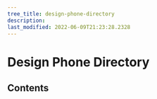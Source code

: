 ```yaml
---
tree_title: design-phone-directory
description: 
last_modified: 2022-06-09T21:23:28.2328
---
```


# Design Phone Directory

## Contents
